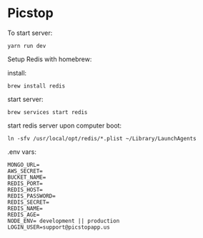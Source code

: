 # Picstop

To start server:

	yarn run dev

Setup Redis with homebrew:
	
install:

	brew install redis
	
start server:

	brew services start redis
		
start redis server upon computer boot:

	ln -sfv /usr/local/opt/redis/*.plist ~/Library/LaunchAgents

.env vars:

	MONGO_URL=
	AWS_SECRET=
	BUCKET_NAME=
	REDIS_PORT=
	REDIS_HOST=
	REDIS_PASSWORD=
	REDIS_SECRET=
	REDIS_NAME= 
	REDIS_AGE=
	NODE_ENV= development || production
	LOGIN_USER=support@picstopapp.us


	
